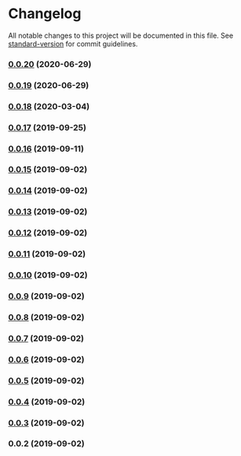 # Changelog

All notable changes to this project will be documented in this file. See [standard-version](https://github.com/conventional-changelog/standard-version) for commit guidelines.

### [0.0.20](https://github.com/lupu60/nestjs-toolbox/compare/v0.0.1-alpha.0...v0.0.20) (2020-06-29)

### [0.0.19](https://github.com/lupu60/nestjs-toolbox/compare/v0.0.18...v0.0.19) (2020-06-29)

### [0.0.18](https://github.com/lupu60/nestjs-toolbox/compare/v0.0.17...v0.0.18) (2020-03-04)

### [0.0.17](https://github.com/lupu60/nestjs-toolbox/compare/v0.0.15...v0.0.17) (2019-09-25)

### [0.0.16](https://github.com/lupu60/nestjs-toolbox/compare/v0.0.15...v0.0.16) (2019-09-11)

### [0.0.15](https://github.com/lupu60/nestjs-toolbox/compare/v0.0.14...v0.0.15) (2019-09-02)

### [0.0.14](https://github.com/lupu60/nestjs-toolbox/compare/v0.0.13...v0.0.14) (2019-09-02)

### [0.0.13](https://github.com/lupu60/nestjs-toolbox/compare/v0.0.12...v0.0.13) (2019-09-02)

### [0.0.12](https://github.com/lupu60/nestjs-toolbox/compare/v0.0.11...v0.0.12) (2019-09-02)

### [0.0.11](https://github.com/lupu60/nestjs-toolbox/compare/v0.0.10...v0.0.11) (2019-09-02)

### [0.0.10](https://github.com/lupu60/nestjs-toolbox/compare/v0.0.9...v0.0.10) (2019-09-02)

### [0.0.9](https://github.com/lupu60/nestjs-toolbox/compare/v0.0.8...v0.0.9) (2019-09-02)

### [0.0.8](https://github.com/lupu60/nestjs-toolbox/compare/v0.0.7...v0.0.8) (2019-09-02)

### [0.0.7](https://github.com/lupu60/nestjs-toolbox/compare/v0.0.6...v0.0.7) (2019-09-02)

### [0.0.6](https://github.com/lupu60/nestjs-toolbox/compare/v0.0.5...v0.0.6) (2019-09-02)

### [0.0.5](https://github.com/lupu60/nestjs-toolbox/compare/v0.0.4...v0.0.5) (2019-09-02)

### [0.0.4](https://github.com/lupu60/nestjs-toolbox/compare/v0.0.3...v0.0.4) (2019-09-02)

### [0.0.3](https://github.com/lupu60/nestjs-toolbox/compare/v0.0.2...v0.0.3) (2019-09-02)

### 0.0.2 (2019-09-02)
